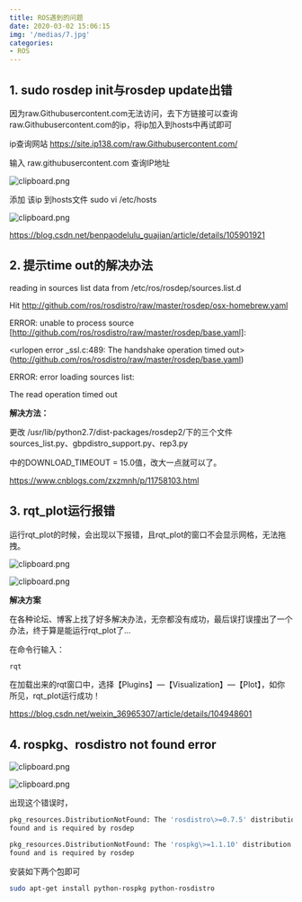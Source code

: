 ```yaml
---
title: ROS遇到的问题
date: 2020-03-02 15:06:15
img: '/medias/7.jpg'
categories:
- ROS
---
```


## 1. sudo rosdep init与rosdep update出错

因为raw.Githubusercontent.com无法访问，去下方链接可以查询raw.Githubusercontent.com的ip，将ip加入到hosts中再试即可

ip查询网站 <https://site.ip138.com/raw.Githubusercontent.com/>

输入 raw.githubusercontent.com 查询IP地址

![clipboard.png](media/80ff70bf829de99dfecaa3785dba3820.png)

添加 该ip 到hosts文件 sudo vi /etc/hosts

![clipboard.png](media/214deb83259203c1702aec0ac1120dff.png)

https://blog.csdn.net/benpaodelulu_guajian/article/details/105901921

## 2. 提示time out的解决办法

reading in sources list data from /etc/ros/rosdep/sources.list.d

Hit http://github.com/ros/rosdistro/raw/master/rosdep/osx-homebrew.yaml

ERROR: unable to process source
[http://github.com/ros/rosdistro/raw/master/rosdep/base.yaml]:

\<urlopen error \_ssl.c:489: The handshake operation timed out\>
(http://github.com/ros/rosdistro/raw/master/rosdep/base.yaml)

ERROR: error loading sources list:

The read operation timed out

**解决方法：**

更改
/usr/lib/python2.7/dist-packages/rosdep2/下的三个文件sources_list.py、gbpdistro_support.py、rep3.py

中的DOWNLOAD_TIMEOUT = 15.0值，改大一点就可以了。

https://www.cnblogs.com/zxzmnh/p/11758103.html

## 3. rqt_plot运行报错

运行rqt_plot的时候，会出现以下报错，且rqt_plot的窗口不会显示网格，无法拖拽。

![clipboard.png](media/77b6a4dfddecf7eba653d2d305f75a18.png)

![clipboard.png](media/a88892e3bc1207116b0f4c8968819a79.png)

**解决方案**

在各种论坛、博客上找了好多解决办法，无奈都没有成功，最后误打误撞出了一个办法，终于算是能运行rqt_plot了...

在命令行输入：
``` bash
rqt
```

在加载出来的rqt窗口中，选择【Plugins】—【Visualization】—【Plot】，如你所见，rqt_plot运行成功！

https://blog.csdn.net/weixin_36965307/article/details/104948601

## 4. rospkg、rosdistro not found error

![clipboard.png](media/a1ae11549e97846ad4f8c398eb5de10a.png)

![clipboard.png](media/0746d79fdf9baa3aaec5e429e3453e88.png)

出现这个错误时，
``` bash
pkg_resources.DistributionNotFound: The 'rosdistro\>=0.7.5' distribution was not
found and is required by rosdep

pkg_resources.DistributionNotFound: The 'rospkg\>=1.1.10' distribution was not
found and is required by rosdep
```

安装如下两个包即可
``` bash
sudo apt-get install python-rospkg python-rosdistro
```
